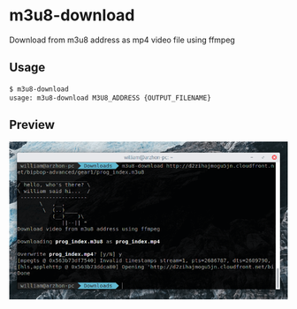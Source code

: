 # m3u8-download
Download from m3u8 address as mp4 video file using ffmpeg

## Usage
```
$ m3u8-download
usage: m3u8-download M3U8_ADDRESS {OUTPUT_FILENAME}
```

## Preview
![screenshot](screenshot.png?raw=true "Screenshot")
